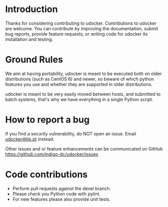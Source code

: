 Introduction
============
Thanks for considering contributing to udocker.
Contributions to udocker are welcome. 
You can contribute by improving the documentation, submit bug reports,
provide feature requests, or writing code for udocker its installation
and testing.

Ground Rules
============
We aim at having portability, udocker is meant to be executed both
on older distributions (such as CentOS 6) and newer, so beware of
which python features you use and whether they are supported in
older distributions.

udocker is meant to be very easily moved between hosts, and submitted 
to batch systems, that's why we have everything in a single Python script.

How to report a bug
===================
If you find a security vulnerability, do NOT open an issue.
Email udocker@lip.pt instead.

Other issues and or feature enhancements can be communicated on GitHub 
https://github.com/indigo-dc/udocker/issues

Code contributions
==================

* Perform pull requests against the devel branch.
* Please check you Python code with pylint.
* For new features please also provide unit tests.

